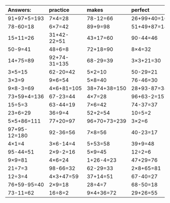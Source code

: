 | Answers: | practice | makes | perfect | ! |
| :--- | :--- | :--- | :--- | :--- |
| 91+97+5=193 | 7×4=28 | 78-12=66 | 26+99+40=165 | 48+44=92 | 
| 78-60=18 | 6×7=42 | 89+9=98 | 51+49+87=187 | 66-63=3 | 
| 15+11=26 | 31+42-22=51 | 43+17=60 | 90-44=46 | 98+13-3=108 | 
| 50-9=41 | 48÷6=8 | 72+18=90 | 8×4=32 | 6×3=18 | 
| 14+75=89 | 92+74-31=135 | 68-29=39 | 3×3+21=30 | 4×6-14=10 | 
| 3×5=15 | 62-20=42 | 5×2=10 | 50-29=21 | 2×9+13=31 | 
| 3×3=9 | 9×6=54 | 5×8=40 | 76-46=30 | 2×4=8 | 
| 9×8-3=69 | 4×6+81=105 | 38+74+38=150 | 28+93-87=34 | 51-19=32 | 
| 73+59+4=136 | 67-23=44 | 4×7=28 | 96+63-2=157 | 7×3+46=67 | 
| 15÷5=3 | 63-44=19 | 7×6=42 | 74-37=37 | 81-66=15 | 
| 23+6=29 | 36÷9=4 | 52+2=54 | 10÷5=2 | 33-28=5 | 
| 5×5+86=111 | 77+20=97 | 96+70+73=239 | 3×2=6 | 54-17=37 | 
| 97+95-12=180 | 92-36=56 | 7×8=56 | 40-23=17 | 95-12=83 | 
| 4×1=4 | 3×6-14=4 | 5+53=58 | 39+9=48 | 93-15=78 | 
| 95-44=51 | 2×9-2=16 | 5×9=45 | 12÷2=6 | 7×7-18=31 | 
| 9×9=81 | 4×6=24 | 1+26-4=23 | 47+29=76 | 3×8=24 | 
| 21÷7=3 | 98-66=32 | 62-29=33 | 2×8+65=81 | 3×4+88=100 | 
| 12÷3=4 | 4×3+47=59 | 37+14=51 | 67-40=27 | 87+56+35=178 | 
| 76+59-95=40 | 2×9=18 | 28÷4=7 | 68-50=18 | 1×4=4 | 
| 73-11=62 | 16÷8=2 | 9×4+36=72 | 29+26=55 | 4×9-25=11 | 

